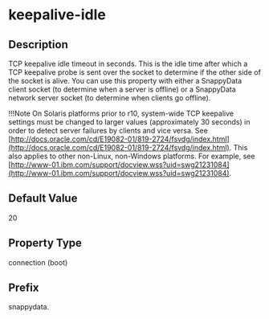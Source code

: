 # keepalive-idle

## Description

TCP keepalive idle timeout in seconds. This is the idle time after which a TCP keepalive probe is sent over the socket to determine if the other side of the socket is alive. You can use this property with either a SnappyData client socket (to determine when a server is offline) or a SnappyData network server socket (to determine when clients go offline). 

!!!Note 
	On Solaris platforms prior to r10, system-wide TCP keepalive settings must be changed to larger values (approximately 30 seconds) in order to detect server failures by clients and vice versa. See [http://docs.oracle.com/cd/E19082-01/819-2724/fsvdg/index.html](http://docs.oracle.com/cd/E19082-01/819-2724/fsvdg/index.html). This also applies to other non-Linux, non-Windows platforms. For example, see [http://www-01.ibm.com/support/docview.wss?uid=swg21231084](http://www-01.ibm.com/support/docview.wss?uid=swg21231084). </p>

## Default Value

20

## Property Type

connection (boot)

## Prefix

snappydata.
